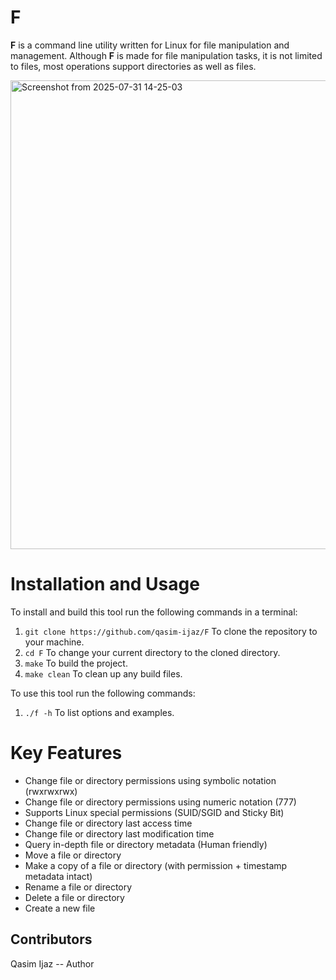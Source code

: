  F
====

**F** is a command line utility written for Linux for file manipulation and management. Although **F** is made for file manipulation tasks, it is not limited to files, most operations support directories as well as files. 

<img width="1000" height="750" alt="Screenshot from 2025-07-31 14-25-03" src="https://github.com/user-attachments/assets/8faec9c5-242c-4493-81b6-f245542af2f9" />

Installation and Usage
======================

To install and build this tool run the following commands in a terminal:

1. ```git clone https://github.com/qasim-ijaz/F``` To clone the repository to your machine.
2. ```cd F``` To change your current directory to the cloned directory.
3. ```make``` To build the project.
4. ```make clean``` To clean up any build files.

To use this tool run the following commands:

1. ```./f -h``` To list options and examples.

Key Features
=============
 
- Change file or directory permissions using symbolic notation (rwxrwxrwx)
- Change file or directory permissions using numeric notation (777)
- Supports Linux special permissions (SUID/SGID and Sticky Bit)
- Change file or directory last access time
- Change file or directory last modification time
- Query in-depth file or directory metadata (Human friendly)
- Move a file or directory
- Make a copy of a file or directory (with permission + timestamp metadata intact)
- Rename a file or directory
- Delete a file or directory
- Create a new file

Contributors
-------------------------------------------------------------
Qasim Ijaz -- Author
